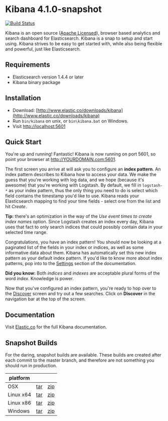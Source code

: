 # Kibana 4.1.0-snapshot

[![Build Status](https://travis-ci.org/elastic/kibana.svg?branch=master)](https://travis-ci.org/elastic/kibana?branch=master)

Kibana is an open source ([Apache Licensed](https://github.com/elastic/kibana/blob/master/LICENSE.md)), browser based analytics and search dashboard for Elasticsearch. Kibana is a snap to setup and start using. Kibana strives to be easy to get started with, while also being flexible and powerful, just like Elasticsearch.

## Requirements

- Elasticsearch version 1.4.4 or later
- Kibana binary package

## Installation

* Download: [http://www.elastic.co/downloads/kibana](http://www.elastic.co/downloads/kibana)
* Run `bin/kibana` on unix, or `bin\kibana.bat` on Windows.
* Visit [http://localhost:5601](http://localhost:5601)

## Quick Start

You're up and running! Fantastic! Kibana is now running on port 5601, so point your browser at http://YOURDOMAIN.com:5601.

The first screen you arrive at will ask you to configure an **index pattern**. An index pattern describes to Kibana how to access your data. We make the guess that you're working with log data, and we hope (because it's awesome) that you're working with Logstash. By default, we fill in `logstash-*` as your index pattern, thus the only thing you need to do is select which field contains the timestamp you'd like to use. Kibana reads your Elasticsearch mapping to find your time fields - select one from the list and hit *Create*.

**Tip:** there's an optimization in the way of the *Use event times to create index names* option. Since Logstash creates an index every day, Kibana uses that fact to only search indices that could possibly contain data in your selected time range.

Congratulations, you have an index pattern! You should now be looking at a paginated list of the fields in your index or indices, as well as some informative data about them. Kibana has automatically set this new index pattern as your default index pattern. If you'd like to know more about index patterns, pop into to the [Settings](#settings) section of the documentation.

**Did you know:** Both *indices* and *indexes* are acceptable plural forms of the word *index*. Knowledge is power.

Now that you've configured an index pattern, you're ready to hop over to the [Discover](#discover) screen and try out a few searches. Click on **Discover** in the navigation bar at the top of the screen.

## Documentation

Visit [Elastic.co](http://www.elastic.co/guide/en/kibana/current/index.html) for the full Kibana documentation.

## Snapshot Builds

For the daring, snapshot builds are available. These builds are created after each commit to the master branch, and therefore are not something you should run in production.

| platform |  |  |
| --- | --- | --- |
| OSX | [tar](http://download.elastic.co/kibana/kibana/kibana-4.1.0-snapshot-darwin-x64.tar.gz) | [zip](http://download.elastic.co/kibana/kibana/kibana-4.1.0-snapshot-darwin-x64.zip) |
| Linux x64 | [tar](http://download.elastic.co/kibana/kibana/kibana-4.1.0-snapshot-linux-x64.tar.gz) | [zip](http://download.elastic.co/kibana/kibana/kibana-4.1.0-snapshot-linux-x64.zip) |
| Linux x86 | [tar](http://download.elastic.co/kibana/kibana/kibana-4.1.0-snapshot-linux-x86.tar.gz) | [zip](http://download.elastic.co/kibana/kibana/kibana-4.1.0-snapshot-linux-x86.zip) |
| Windows | [tar](http://download.elastic.co/kibana/kibana/kibana-4.1.0-snapshot-windows.tar.gz) | [zip](http://download.elastic.co/kibana/kibana/kibana-4.1.0-snapshot-windows.zip) |

